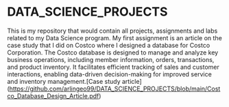 # DATA_SCIENCE_PROJECTS
This is my repository that would contain all projects, assignments and labs related to my Data Science program.
My first assignment is an article on the case study that I did on Costco where I designed a database for Costco Corporation. The Costco database is designed to manage and analyze key business operations, including member information, orders, transactions, and product inventory. It facilitates efficient tracking of sales and customer interactions, enabling data-driven decision-making for improved service and inventory management.[Case study article] (https://github.com/arlingeo99/DATA_SCIENCE_PROJECTS/blob/main/Costco_Database_Design_Article.pdf)
